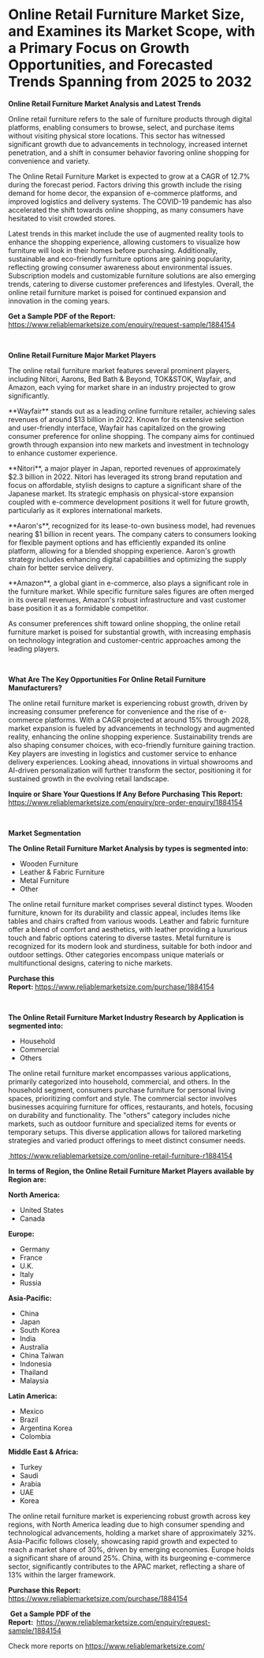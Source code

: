 <p><h1>Online Retail Furniture Market Size, and Examines its Market Scope, with a Primary Focus on Growth Opportunities, and Forecasted Trends Spanning from 2025 to 2032</h1></p><p><strong>Online Retail Furniture Market Analysis and Latest Trends</strong></p>
<p><p>Online retail furniture refers to the sale of furniture products through digital platforms, enabling consumers to browse, select, and purchase items without visiting physical store locations. This sector has witnessed significant growth due to advancements in technology, increased internet penetration, and a shift in consumer behavior favoring online shopping for convenience and variety.</p><p>The Online Retail Furniture Market is expected to grow at a CAGR of 12.7% during the forecast period. Factors driving this growth include the rising demand for home decor, the expansion of e-commerce platforms, and improved logistics and delivery systems. The COVID-19 pandemic has also accelerated the shift towards online shopping, as many consumers have hesitated to visit crowded stores.</p><p>Latest trends in this market include the use of augmented reality tools to enhance the shopping experience, allowing customers to visualize how furniture will look in their homes before purchasing. Additionally, sustainable and eco-friendly furniture options are gaining popularity, reflecting growing consumer awareness about environmental issues. Subscription models and customizable furniture solutions are also emerging trends, catering to diverse customer preferences and lifestyles. Overall, the online retail furniture market is poised for continued expansion and innovation in the coming years.</p></p>
<p><strong>Get a Sample PDF of the Report:&nbsp;</strong> <a href="https://www.reliablemarketsize.com/enquiry/request-sample/1884154?utm_campaign=2392&utm_medium=2&utm_source=Github&utm_content=ia&utm_term=08022025&utm_id=online-retail-furniture">https://www.reliablemarketsize.com/enquiry/request-sample/1884154</a></p>
<p>&nbsp;</p>
<p><strong>Online Retail Furniture Major Market Players</strong></p>
<p><p>The online retail furniture market features several prominent players, including Nitori, Aarons, Bed Bath & Beyond, TOK&STOK, Wayfair, and Amazon, each vying for market share in an industry projected to grow significantly.</p><p>**Wayfair** stands out as a leading online furniture retailer, achieving sales revenues of around $13 billion in 2022. Known for its extensive selection and user-friendly interface, Wayfair has capitalized on the growing consumer preference for online shopping. The company aims for continued growth through expansion into new markets and investment in technology to enhance customer experience.</p><p>**Nitori**, a major player in Japan, reported revenues of approximately $2.3 billion in 2022. Nitori has leveraged its strong brand reputation and focus on affordable, stylish designs to capture a significant share of the Japanese market. Its strategic emphasis on physical-store expansion coupled with e-commerce development positions it well for future growth, particularly as it explores international markets.</p><p>**Aaron's**, recognized for its lease-to-own business model, had revenues nearing $1 billion in recent years. The company caters to consumers looking for flexible payment options and has efficiently expanded its online platform, allowing for a blended shopping experience. Aaron's growth strategy includes enhancing digital capabilities and optimizing the supply chain for better service delivery.</p><p>**Amazon**, a global giant in e-commerce, also plays a significant role in the furniture market. While specific furniture sales figures are often merged in its overall revenues, Amazon's robust infrastructure and vast customer base position it as a formidable competitor. </p><p>As consumer preferences shift toward online shopping, the online retail furniture market is poised for substantial growth, with increasing emphasis on technology integration and customer-centric approaches among the leading players.</p></p>
<p>&nbsp;</p>
<p><strong>What Are The Key Opportunities For Online Retail Furniture Manufacturers?</strong></p>
<p><p>The online retail furniture market is experiencing robust growth, driven by increasing consumer preference for convenience and the rise of e-commerce platforms. With a CAGR projected at around 15% through 2028, market expansion is fueled by advancements in technology and augmented reality, enhancing the online shopping experience. Sustainability trends are also shaping consumer choices, with eco-friendly furniture gaining traction. Key players are investing in logistics and customer service to enhance delivery experiences. Looking ahead, innovations in virtual showrooms and AI-driven personalization will further transform the sector, positioning it for sustained growth in the evolving retail landscape.</p></p>
<p><strong>Inquire or Share Your Questions If Any Before Purchasing This Report:</strong> <a href="https://www.reliablemarketsize.com/enquiry/pre-order-enquiry/1884154?utm_campaign=2392&utm_medium=2&utm_source=Github&utm_content=ia&utm_term=08022025&utm_id=online-retail-furniture">https://www.reliablemarketsize.com/enquiry/pre-order-enquiry/1884154</a></p>
<p>&nbsp;</p>
<p><strong>Market Segmentation</strong></p>
<p><strong>The Online Retail Furniture Market Analysis by types is segmented into:</strong></p>
<p><ul><li>Wooden Furniture</li><li>Leather & Fabric Furniture</li><li>Metal Furniture</li><li>Other</li></ul></p>
<p><p>The online retail furniture market comprises several distinct types. Wooden furniture, known for its durability and classic appeal, includes items like tables and chairs crafted from various woods. Leather and fabric furniture offer a blend of comfort and aesthetics, with leather providing a luxurious touch and fabric options catering to diverse tastes. Metal furniture is recognized for its modern look and sturdiness, suitable for both indoor and outdoor settings. Other categories encompass unique materials or multifunctional designs, catering to niche markets.</p></p>
<p><strong>Purchase this Report:&nbsp;</strong><a href="https://www.reliablemarketsize.com/purchase/1884154?utm_campaign=2392&utm_medium=2&utm_source=Github&utm_content=ia&utm_term=08022025&utm_id=online-retail-furniture">https://www.reliablemarketsize.com/purchase/1884154</a></p>
<p>&nbsp;</p>
<p><strong>The Online Retail Furniture Market Industry Research by Application is segmented into:</strong></p>
<p><ul><li>Household</li><li>Commercial</li><li>Others</li></ul></p>
<p><p>The online retail furniture market encompasses various applications, primarily categorized into household, commercial, and others. In the household segment, consumers purchase furniture for personal living spaces, prioritizing comfort and style. The commercial sector involves businesses acquiring furniture for offices, restaurants, and hotels, focusing on durability and functionality. The "others" category includes niche markets, such as outdoor furniture and specialized items for events or temporary setups. This diverse application allows for tailored marketing strategies and varied product offerings to meet distinct consumer needs.</p></p>
<p><a href="https://www.reliablemarketsize.com/online-retail-furniture-r1884154?utm_campaign=2392&utm_medium=2&utm_source=Github&utm_content=ia&utm_term=08022025&utm_id=online-retail-furniture">&nbsp;https://www.reliablemarketsize.com/online-retail-furniture-r1884154</a></p>
<p><strong>In terms of Region, the Online Retail Furniture Market Players available by Region are:</strong></p>
<p>
    <p> <strong> North America: </strong>
        <ul>
            <li>United States</li>
            <li>Canada</li>
        </ul>
        </p> 
    <p> <strong> Europe: </strong>
        <ul>
            <li>Germany</li>
            <li>France</li>
            <li>U.K.</li>
            <li>Italy</li>
            <li>Russia</li>
        </ul>
        </p> 
    <p> <strong> Asia-Pacific: </strong>
        <ul>
            <li>China</li>
            <li>Japan</li>
            <li>South Korea</li>
            <li>India</li>
            <li>Australia</li>
            <li>China Taiwan</li>
            <li>Indonesia</li>
            <li>Thailand</li>
            <li>Malaysia</li>
        </ul>
        </p> 
    <p> <strong> Latin America: </strong>
        <ul>
            <li>Mexico</li>
            <li>Brazil</li>
            <li>Argentina Korea</li>
            <li>Colombia</li>
        </ul>
        </p> 
    <p> <strong> Middle East & Africa: </strong>
        <ul>
            <li>Turkey</li>
            <li>Saudi</li>
            <li>Arabia</li>
            <li>UAE</li>
            <li>Korea</li>
        </ul>
    </p>
    </p>
<p><p>The online retail furniture market is experiencing robust growth across key regions, with North America leading due to high consumer spending and technological advancements, holding a market share of approximately 32%. Asia-Pacific follows closely, showcasing rapid growth and expected to reach a market share of 30%, driven by emerging economies. Europe holds a significant share of around 25%. China, with its burgeoning e-commerce sector, significantly contributes to the APAC market, reflecting a share of 13% within the larger framework.</p></p>
<p><strong>Purchase this Report: </strong><a href="https://www.reliablemarketsize.com/purchase/1884154?utm_campaign=2392&utm_medium=2&utm_source=Github&utm_content=ia&utm_term=08022025&utm_id=online-retail-furniture">https://www.reliablemarketsize.com/purchase/1884154</a></p>
<p>&nbsp;<strong>Get a Sample PDF of the Report:&nbsp;&nbsp;</strong><a href="https://www.reliablemarketsize.com/enquiry/request-sample/1884154?utm_campaign=2392&utm_medium=2&utm_source=Github&utm_content=ia&utm_term=08022025&utm_id=online-retail-furniture">https://www.reliablemarketsize.com/enquiry/request-sample/1884154</a></p>
<p><strong></strong></p>
<p>Check more reports on <a href="https://www.reliablemarketsize.com/?utm_campaign=2392&utm_medium=2&utm_source=Github&utm_content=ia&utm_term=08022025&utm_id=online-retail-furniture">https://www.reliablemarketsize.com/</a></p>